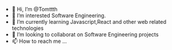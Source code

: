 - 👋 Hi, I’m @Tomttth
- 👀 I’m interested Software Engineering.
- 🌱 I’m currently learning Javascript,React and other web related technologies
- 💞️ I’m looking to collaborat on Software Engineering projects
- 📫 How to reach me ...

<!---
Tomttth/Tomttth is a ✨ special ✨ repository because its `README.md` (this file) appears on your GitHub profile.
You can click the Preview link to take a look at your changes.
--->
